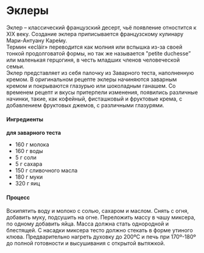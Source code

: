 # Эклеры

Эклер – классический французский десерт, чьё появление отностится к XIX веку. Создание эклера приписывается французскому кулинару Мари-Антуану Каре́му.  
Термин «ecláir» переводится как молния или вспышка из-за своей тонкой продолговатой формы, но так же называется "petite duchesse” или маленькая герцогиня, в честь младших членов
человеческой семьи.  
Эклер представляет из себя палочку из Заварного теста, наполненную кремом. В оригинальном рецепте эклеры начиняются заварным кремом и покрываются глазурью или шоколадным ганашем. Со временем рецепт и вкусы притерпели изменения, появились различные начинки, такие, как кофейный, фисташковый и фруктовые крема, с добавлением фруктовых джемов, с различными глазурями.

#### Ингредиенты

**для заварного теста**

* 160 г молока
* 160 г воды
* 5 г соли
* 5 г сахара
* 150 г сливочного масла
* 180 г муки
* 320 г яиц

#### Процесс

Вскипятить воду и молоко с солью, сахаром и маслом.
Снять с огня, добавить муку, подсушить на огне.
Переложить массу в чашу миксера, по одному добавить яйца. Масса должна стать однородной и блестящей.
С насадки миксера тесто должно стекать в форме утиного клюва.
Предварительно нагреть духовку до 200ºC и печь при 170º-180º до полной готовности и высушивания с открытой вытяжкой.

